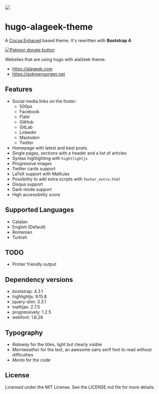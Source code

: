 ![](https://alageek.com/img/alageek-logo.png)

# hugo-alageek-theme
A [Cocoa Enhaced](https://github.com/mtn/cocoa-eh-hugo-theme) based theme. It's rewritten with **Bootstrap 4**.

<a href="https://www.patreon.com/gkmngrgn" title="Donate to this project using Patreon">
    <img src="https://img.shields.io/badge/become%20a%20patron-F96854.svg?longCache=true&style=for-the-badge"
         alt="Patreon donate button" />
</a>

Websites that are using hugo with alaGeek theme:

* https://alageek.com
* https://gokmengorgen.net

## Features

* Social media links on the footer:
    - 500px
    - Facebook
    - Flattr
    - GitHub
    - GitLab
    - Linkedin
    - Mastodon
    - Twitter
* Homepage with latest and best posts.
* Single pages, sections with a header and a list of articles
* Syntax highlighting with `hightlightjs`
* Progressive images
* Twitter cards support
* LaTeX support with MathJax
* Possibility to add extra scripts with `footer_extra.html`
* Disqus support
* Dark-mode support
* High accessibility score

## Supported Languages

* Catalan
* English (Default)
* Romanian
* Turkish

## TODO

* Printer friendly output

## Dependency versions

* bootstrap: 4.3.1
* highlightjs: 9.15.8
* jquery-slim: 3.3.1
* mathjax: 2.7.5
* progressively: 1.2.5
* webfont: 1.6.28

## Typography

* *Raleway* for the titles, light but clearly visible
* *Merriweather* for the text, an awesome sans serif font to read without difficulties
* *Menlo* for the code

## License

Licensed under the MIT License. See the LICENSE.md file for more details.
